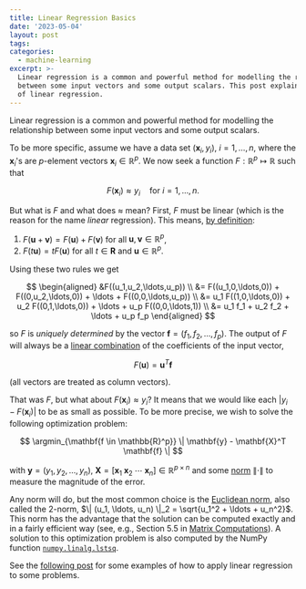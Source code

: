 ```yaml
---
title: Linear Regression Basics
date: '2023-05-04'
layout: post
tags:
categories:
  - machine-learning
excerpt: >-
  Linear regression is a common and powerful method for modelling the relationship
  between some input vectors and some output scalars. This post explains the basics
  of linear regression.
---
```

Linear regression is a common and powerful method for modelling the relationship
between some input vectors and some output scalars.

To be more specific, assume we have a data set $(\mathbf{x}_i, y_i)$, $i=1,\ldots,n$,
where the $\mathbf{x}_i$'s are $p$-element vectors $\mathbf{x}_i \in \mathbb{R}^p$.
We now seek a function $F: \mathbb{R}^p \mapsto \mathbb{R}$ such that

$$
F(\mathbf{x}_i) \approx y_i \quad \text{for $i=1,\ldots,n$.}
$$

But what is $F$ and what does $\approx$ mean?
First, $F$ must be linear (which is the reason for the name *linear* regression).
This means, [by definition](https://en.wikipedia.org/wiki/Linear_map#Definition_and_first_consequences):

1. $F(\mathbf{u} + \mathbf{v}) = F(\mathbf{u}) + F(\mathbf{v})$ for all $\mathbf{u}, \mathbf{v} \in \mathbb{R}^p$,
2. $F(t \mathbf{u}) = t F(\mathbf{u})$ for all $t \in \mathbf{R}$ and $\mathbf{u} \in \mathbb{R}^p$.

Using these two rules we get

$$
\begin{aligned}
&F((u_1,u_2,\ldots,u_p)) \\
&= F((u_1,0,\ldots,0)) + F((0,u_2,\ldots,0)) + \ldots + F((0,0,\ldots,u_p)) \\
&= u_1 F((1,0,\ldots,0)) + u_2 F((0,1,\ldots,0)) + \ldots + u_p F((0,0,\ldots,1)) \\
&= u_1 f_1 + u_2 f_2 + \ldots + u_p f_p
\end{aligned}
$$

so $F$ is *uniquely determined* by the vector $\mathbf{f} = (f_1, f_2, \ldots, f_p)$.
The output of $F$ will always be a [linear combination](https://en.wikipedia.org/wiki/Linear_combination)
of the coefficients of the input vector,

$$
F(\mathbf{u}) = \mathbf{u}^T \mathbf{f}
$$

(all vectors are treated as column vectors).

That was $F$, but what about $F(\mathbf{x}_i) \approx y_i$?
It means that we would like each $|y_i - F(\mathbf{x}_i)|$ to be as small as possible.
To be more precise, we wish to solve the following optimization problem:

$$
\argmin_{\mathbf{f \in \mathbb{R}^p}} \| \mathbf{y} - \mathbf{X}^T \mathbf{f} \|
$$

with $\mathbf{y} = (y_1, y_2, \ldots, y_n)$,
$\mathbf{X} = [ \mathbf{x}_1 \; \mathbf{x}_2 \; \cdots \; \mathbf{x}_n ] \in \mathbb{R}^{p \times n}$
and some [norm](https://en.wikipedia.org/wiki/Norm_(mathematics))
$\| \cdot \|$ to measure the magnitude of the error.

Any norm will do, but the most common choice is the
[Euclidean norm](https://en.wikipedia.org/wiki/Norm_(mathematics)#Euclidean_norm),
also called the 2-norm, $\| (u_1, \ldots, u_n) \|_2 = \sqrt{u_1^2 + \ldots + u_n^2}$.
This norm has the advantage that the solution can be computed exactly and in
a fairly efficient way (see, e.g., Section&nbsp;5.5 in
[Matrix Computations](/refs/matrix-comp/)).
A solution to this optimization problem is also computed by the NumPy function
[`numpy.linalg.lstsq`](https://numpy.org/doc/stable/reference/generated/numpy.linalg.lstsq.html).

See the [following post](/blog/2023/05/linear-regression-applied/) for some examples
of how to apply linear regression to some problems.
